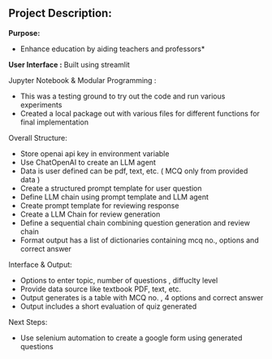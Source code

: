 ## Project Description:

**Purpose:**
- Enhance education by aiding teachers and professors*
  
**User Interface :** Built using streamlit 

Jupyter Notebook & Modular Programming :
- This was a testing ground to try out the code and run various experiments
- Created a local package out with various files for different functions for final implementation

Overall Structure:
- Store openai api key in environment variable
- Use ChatOpenAI to create an LLM agent
- Data is user defined can be pdf, text, etc. ( MCQ only from provided data )
- Create a structured prompt template for user question
- Define LLM chain using prompt template and LLM agent
- Create prompt template for reviewing response
- Create a LLM Chain for review generation
- Define a sequential chain combining question generation and review chain
- Format output has a list of dictionaries containing mcq no., options and correct answer

Interface & Output:
  - Options to enter topic, number of questions , diffuclty level
  - Provide data source like textbook PDF, text, etc.
  - Output generates is a table with  MCQ no. , 4 options and correct answer
  - Output includes a short evaluation of quiz generated
 
Next Steps:
- Use selenium automation to create a google form using generated questions 
